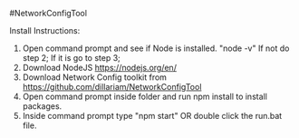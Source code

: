 #NetworkConfigTool

Install Instructions:
  1. Open command prompt and see if Node is installed.  "node -v"
     If not do step 2; If it is go to step 3;
  2. Download NodeJS https://nodejs.org/en/
  3. Download Network Config toolkit from https://github.com/dillariam/NetworkConfigTool
  4. Open command prompt inside folder and run npm install to install packages.
  5. Inside command prompt type "npm start" OR double click the run.bat file.
